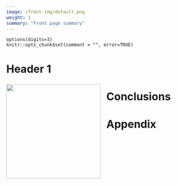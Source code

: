 ```yaml
---
image: /front-img/default.png
weight: 1
summary: "Front page summary"
---
```


```{r echo=FALSE}
options(digits=3)
knitr::opts_chunk$set(comment = "", error=TRUE)
```

# Header 1

<img
  id='front-img' src='/front-img/default.png'
  style='float: left; margin: 5px 15px 5px 0;' width='250'
/>

# Conclusions

<!-- this is populated by JS in feedback.html partial -->
<div id='feedback-cont'></div>

# Appendix
